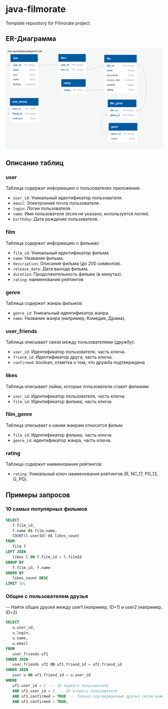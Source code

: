 # java-filmorate
Template repository for Filmorate project.

## ER-Диаграмма
![ER-Диаграмма](./QuickDBD-export.png)

## Описание таблиц

### user
Таблица содержит информацию о пользователях приложения:
- `user_id`: Уникальный идентификатор пользователя.
- `email`: Электронная почта пользователя.
- `login`: Логин пользователя.
- `name`: Имя пользователя (если не указано, используется логин).
- `birthday`: Дата рождения пользователя.

### film
Таблица содержит информацию о фильмах:
- `film_id`: Уникальный идентификатор фильма.
- `name`: Название фильма.
- `description`: Описание фильма (до 200 символов).
- `release_date`: Дата выхода фильма.
- `duration`: Продолжительность фильма (в минутах).
- `rating`: наименования рейтингов


### genre
Таблица содержит жанры фильмов:
- `genre_id`: Уникальный идентификатор жанра.
- `name`: Название жанра (например, Комедия, Драма).

### user_friends
Таблица описывает связи между пользователями (дружбу):
- `user_id`: Идентификатор пользователя, часть ключа.
- `friend_id`: Идентификатор друга, часть ключа.
- `confirmed`: boolean, отметка о том, что дружба подтверждена

### likes
Таблица описывает лайки, которые пользователи ставят фильмам:
- `user_id`: Идентификатор пользователя, часть ключа.
- `film_id`: Идентификатор фильма, часть ключа.

### film_genre
Таблица описывает к каким жанрам относится фильм:
- `film_id`: Идентификатор фильма, часть ключа.
- `genre_id`: идентификатор жанра, часть ключа.

### rating
Таблица содержит наименования рейтингов:
- `rating`: Уникальный ключ наименования рейтингов (R, NC_17, PG_13, G, PG).

## Примеры запросов

### 10 самых популярных фильмов
 ```sql
SELECT 
    f.film_id,
    f.name AS film_name,
    COUNT(l.userId) AS likes_count
FROM 
    film f
LEFT JOIN 
    likes l ON f.film_id = l.filmId
GROUP BY 
    f.film_id, f.name
ORDER BY 
    likes_count DESC
LIMIT 10;
```

### Общие с пользователем друзья
-- Найти общих друзей между user1 (например, ID=1) и user2 (например, ID=2)
 ```sql
SELECT 
    u.user_id,
    u.login,
    u.name,
    u.email
FROM 
    user_friends uf1
INNER JOIN 
    user_friends uf2 ON uf1.friend_id = uf2.friend_id
INNER JOIN 
    user u ON uf1.friend_id = u.user_id
WHERE 
    uf1.user_id = 1  -- ID первого пользователя
    AND uf2.user_id = 2  -- ID второго пользователя
    AND uf1.confirmed = TRUE  -- Только подтвержденные друзья (если важно)
    AND uf2.confirmed = TRUE;
```